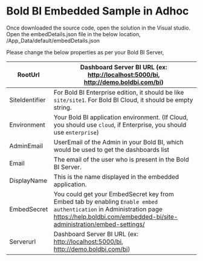 # Bold BI Embedded Sample in Adhoc

Once downloaded the source code, open the solution in the Visual studio.
Open the embedDetails.json file in the below location,
/App_Data/default/embedDetails.json

Please change the below properties as per your Bold BI Server,

| RootUrl        | Dashboard Server BI URL (ex: <http://localhost:5000/bi>, <http://demo.boldbi.com/bi>)                                                            |
|----------------|----------------------------------------------------------------------------------------------------------------------------------------------|
| SiteIdentifier | For Bold BI Enterprise edition, it should be like `site/site1`. For Bold BI Cloud, it should be empty string.                                |
| Environment    | Your Bold BI application environment. (If Cloud, you should use `cloud`, if Enterprise, you should use `enterprise`)                         |
| AdminEmail     | UserEmail of the Admin in your Bold BI, which would be used to get the dashboards list                                                       |
| Email          | The email of the user who is present in the Bold BI Server.                                                       |
| DisplayName    | This is the name displayed in the embedded application.                                                      |
| EmbedSecret    | You could get your EmbedSecret key from Embed tab by enabling `Enable embed authentication` in Administration page <https://help.boldbi.com/embedded-bi/site-administration/embed-settings/> |
| Serverurl      | Dashboard Server BI URL (ex: <http://localhost:5000/bi>, <http://demo.boldbi.com/bi>)                                                            |
